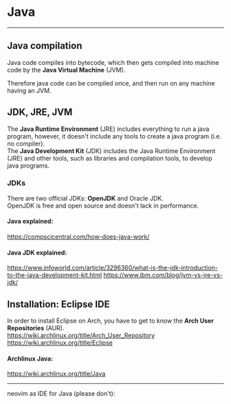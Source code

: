 # Java
<hr>

## Java compilation
Java code compiles into bytecode, which then gets compiled into machine code by the **Java Virtual Machine** (JVM). <br>

Therefore java code can be compiled once, and then run on any machine having an JVM.

## JDK, JRE, JVM
The **Java Runtime Environment** (JRE) includes everything to run a java program, however, it doesn't include any tools to create a java program (i.e. no compiler). <br>
The **Java Development Kit** (JDK) includes the Java Runtime Environment (JRE) and other tools, such as libraries and compilation tools, to develop java programs.

### JDKs
There are two official JDKs: **OpenJDK** and Oracle JDK. <br>
OpenJDK is free and open source and doesn't lack in performance.

#### Java explained:
<https://compscicentral.com/how-does-java-work/>

#### Java JDK explained:
<https://www.infoworld.com/article/3296360/what-is-the-jdk-introduction-to-the-java-development-kit.html>
<https://www.ibm.com/blog/jvm-vs-jre-vs-jdk/>

## Installation: Eclipse IDE
In order to install Eclipse on Arch, you have to get to know the **Arch User Repositories** (AUR). <br>
<https://wiki.archlinux.org/title/Arch_User_Repository>
<https://wiki.archlinux.org/title/Eclipse>

#### Archlinux Java:
<https://wiki.archlinux.org/title/Java>

<hr>
neovim as IDE for Java (please don't):
<https://sookocheff.com/post/vim/neovim-java-ide/>
